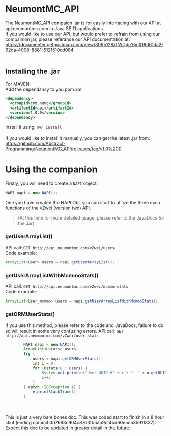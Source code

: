 # NeumontMC_API
The NeumontMC_API compaion .jar is for easily interfacing with our API at api.neumontmc.com in Java SE 11 applications. <br>
If you would like to use our API, but would prefer to refrain from using our compainion jar, please referance our API documentation at: https://documenter.getpostman.com/view/3095128/TWDdiZ6m#18d61da2-62da-4008-8881-5121510cd084<br><br>

## Installing the .jar<br>
For MAVEN: <br>
Add the dependancy to you pom.xml<br>
```xml
<dependency>
  <groupId>com.numc</groupId>
  <artifactId>api</artifactId>
  <version>1.0.0</version>
</dependency>
```
Install it using: 
`mvn install`
<br>
<br>
If you would like to install it manually, you can get the latest .jar from: https://github.com/Abstract-Programming/NeumontMC_API/releases/tag/v1.0%2C0 <br>

# Using the companion
Firstly, you will need to create a `NAPI` object: 
```java
NAPI napi = new NAPI();
```
One you have created the NAPI Obj, you can start to utilize the three main functions of the vZwei (version two) API. 
> (At this time for more detailed usage, please refer to the JavaDocs for the Jar)
### getUserArrayList()
API call: `GET http://api.neumontmc.com/vZwei/users` <br>
Code example: 
```java
ArrayList<User> users = napi.getUserArrayList();
```

### getUserArrayListWithMcmmoStats()
API call: `GET http://api.neumontmc.com/vZwei/mcmmo-stats` <br>
Code example:
```java
ArrayList<User_mcmmo> users = napi.getUserArrayListWithMcmmoStats();
```

### getORMUserStats()
If you use this method, please refer to the code and JavaDocs, failure to do so will result in some very confusing errors.
API call: `GET http://api.neumontmc.com/vZwei/user-stats`
```java
        NAPI napi = new NAPI();
        ArrayList<Ustats> users;
        try {
            users = napi.getORMUserStats();
            int i = 0;
            for (Ustats u : users) {
                System.out.println("User UUID #" + i + ": " + u.getUUID());
                i++;
            }
        } catch (IOException e) {
            e.printStackTrace();
        }
```

<br><br>
This is just a very bare bones doc. This was coded start to finish in a 8 hour stint (ending commit 0d7693c904c87d3fb5ab9cf4bd60e5c535911837). Expect this doc to be updated in greater detail in the future.
